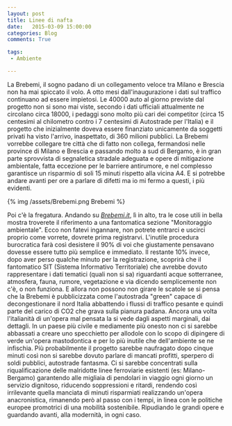 ```yaml
---
layout: post
title: Linee di nafta
date:   2015-03-09 15:00:00
categories: Blog
comments: True

tags:
 - Ambiente

---
```


La Brebemi, il sogno padano di un collegamento veloce tra Milano e Brescia non ha mai spiccato il volo. A otto mesi dall'inaugurazione i dati sul traffico continuano 
ad essere impietosi. Le 40000 auto al giorno previste dal progetto non si sono mai viste, secondo i dati ufficiali attualmente ne circolano circa 18000, i pedaggi sono molto più cari dei competitor (circa 15 centesimi al chilometro contro i 7 centesimi di Autostrade per l'Italia) e il progetto che inizialmente doveva essere finanziato unicamente da soggetti privati ha visto l'arrivo, inaspettato, di 360 milioni pubblici. La Brebemi vorrebbe collegare tre città che di fatto non collega, fermandosi nelle province di Milano e Brescia e passando molto a sud di Bergamo, è in gran parte sprovvista di segnaletica stradale adeguata e opere di mitigazione ambientale, fatta eccezione per le barriere antirumore, e nel complesso garantisce un risparmio di soli 15 minuti rispetto alla vicina A4. E si potrebbe andare avanti per ore a parlare di difetti ma io mi fermo a questi, i più evidenti.

{% img /assets/Brebemi.png Brebemi %}

Poi c'è la fregatura. Andando su [*Brebemi.it*](http://www.brebemi.it/site/), lì in alto, tra le cose utili in bella mostra troverete il riferimento a una fantomatica sezione "Monitoraggio ambientale". Ecco non fatevi ingannare, non potrete entrarci e uscirci proprio come vorrete, dovrete prima registrarvi. 
L'inutile procedura burocratica farà così desistere il 90% di voi che giustamente pensavano dovesse essere tutto più semplice e immediato. Il restante 10% invece, dopo aver perso qualche minuto per la registrazione, scoprirà che il fantomatico SIT (Sistema Informativo Territoriale) che avrebbe dovuto rappresentare i dati tematici (quali non si sa) riguardanti acque sotterranee, atmosfera, fauna, rumore, vegetazione e via dicendo semplicemente non c'è, o non funziona. E allora non possono non girare le scatole se si pensa che la Brebemi è pubblicizzata come l'autostrada "green" capace di decongestionare il nord Italia abbattendo i flussi di traffico pesante e quindi parte del carico di CO2 che grava sulla pianura padana. Ancora una volta l'italianità di un'opera mal pensata la si vede dagli aspetti marginali, dai dettagli. In un paese più civile e mediamente più onesto non ci si sarebbe abbassati a creare uno specchietto per allodole con lo scopo di dipingere di verde un'opera mastodontica e per lo più inutile che dell'ambiente se ne infischia. Più probabilmente il progetto sarebbe naufragato dopo cinque minuti così non si sarebbe dovuto parlare di mancati profitti, sperpero di soldi pubblici, autostrade fantasma. Ci si sarebbe concentrati sulla riqualificazione delle malridotte linee ferroviarie esistenti (es: Milano-Bergamo) garantendo alle migliaia di pendolari in viaggio ogni giorno un servizio dignitoso, riducendo soppressioni e ritardi, rendendo così irrilevante quella manciata di minuti risparmiati realizzando un'opera anacronistica, rimanendo però al passo con i tempi, in linea con le politiche europee promotrici di una mobilità sostenibile. Ripudiando le grandi opere e guardando avanti, alla modernità, in ogni caso.








